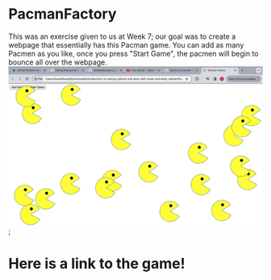 # PacmanFactory
This was an exercise given to us at Week 7; our goal was to create a webpage that essentially has this Pacman game. You can add as many Pacmen as you like, once you press "Start Game", the pacmen will begin to bounce all over the webpage.
<img src = 'PacmanGame.png'>;
<h1>Here is a link to the game!</h1>
<p>
  <im
</p>
